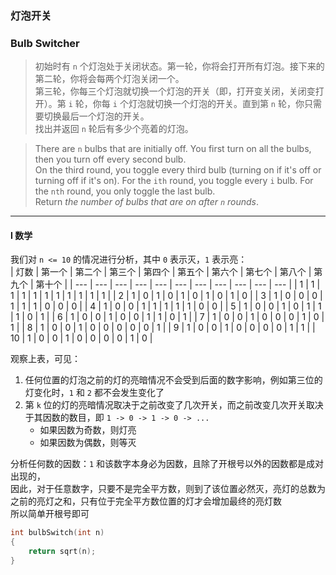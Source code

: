 ### 灯泡开关
### Bulb Switcher

> 初始时有 `n` 个灯泡处于关闭状态。第一轮，你将会打开所有灯泡。接下来的第二轮，你将会每两个灯泡关闭一个。  
> 第三轮，你每三个灯泡就切换一个灯泡的开关（即，打开变关闭，关闭变打开）。第 `i` 轮，你每 `i` 个灯泡就切换一个灯泡的开关。直到第 `n` 轮，你只需要切换最后一个灯泡的开关。  
> 找出并返回 `n` 轮后有多少个亮着的灯泡。  

> There are `n` bulbs that are initially off. You first turn on all the bulbs, then you turn off every second bulb.  
> On the third round, you toggle every third bulb (turning on if it's off or turning off if it's on). For the `ith` round, you toggle every `i` bulb. For the `nth` round, you only toggle the last bulb.  
> Return *the number of bulbs that are on after `n` rounds*.  

----------

#### I 数学

我们对 `n <= 10` 的情况进行分析，其中 `0` 表示灭，`1` 表示亮：  
| 灯数 | 第一个 | 第二个 | 第三个 | 第四个 | 第五个 | 第六个 | 第七个 | 第八个 | 第九个 | 第十个 |
| --- | --- | --- | --- | --- | --- | --- | --- | --- | --- | --- |
| 1 | 1 | 1 | 1 | 1 | 1 | 1 | 1 | 1 | 1 | 1 |
| 2 | 1 | 0 | 1 | 0 | 1 | 0 | 1 | 0 | 1 | 0 |
| 3 | 1 | 0 | 0 | 0 | 1 | 1 | 1 | 0 | 0 | 0 |
| 4 | 1 | 0 | 0 | 1 | 1 | 1 | 1 | 1 | 0 | 0 |
| 5 | 1 | 0 | 0 | 1 | 0 | 1 | 1 | 1 | 0 | 1 |
| 6 | 1 | 0 | 0 | 1 | 0 | 0 | 1 | 1 | 0 | 1 |
| 7 | 1 | 0 | 0 | 1 | 0 | 0 | 0 | 1 | 0 | 1 |
| 8 | 1 | 0 | 0 | 1 | 0 | 0 | 0 | 0 | 0 | 1 |
| 9 | 1 | 0 | 0 | 1 | 0 | 0 | 0 | 0 | 1 | 1 |
| 10 | 1 | 0 | 0 | 1 | 0 | 0 | 0 | 0 | 1 | 0 |

观察上表，可见：  
1. 任何位置的灯泡之前的灯的亮暗情况不会受到后面的数字影响，例如第三位的灯变化时，`1` 和 `2` 都不会发生变化了  
2. 第 `k` 位的灯的亮暗情况取决于之前改变了几次开关，而之前改变几次开关取决于其因数的数目，即 `1 -> 0 -> 1 -> 0 -> ...`  
   - 如果因数为奇数，则灯亮
   - 如果因数为偶数，则等灭  

分析任何数的因数：`1` 和该数字本身必为因数，且除了开根号以外的因数都是成对出现的，  
因此，对于任意数字，只要不是完全平方数，则到了该位置必然灭，亮灯的总数为之前的亮灯之和，只有位于完全平方数位置的灯才会增加最终的亮灯数  
所以简单开根号即可  

```cpp
int bulbSwitch(int n) 
{
    return sqrt(n);
}
```

